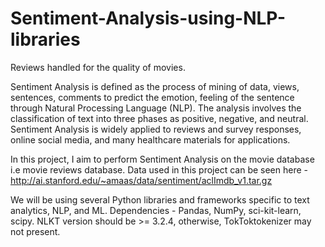 # Sentiment-Analysis-using-NLP-libraries

Reviews handled for the quality of movies.

Sentiment Analysis is defined as the process of mining of data, views, sentences, comments to predict the emotion, feeling of the sentence through Natural Processing Language (NLP). The analysis involves the classification of text into three phases as positive, negative, and neutral. Sentiment Analysis is widely applied to reviews and survey responses, online social media, and many healthcare materials for applications.

In this project, I aim to perform Sentiment Analysis on the movie database i.e movie reviews database. Data used in this project can be seen here - http://ai.stanford.edu/~amaas/data/sentiment/aclImdb_v1.tar.gz

We will be using several Python libraries and frameworks specific to text analytics, NLP, and ML. Dependencies - Pandas, NumPy, sci-kit-learn, scipy. NLKT version should be >= 3.2.4, otherwise, TokToktokenizer may not present.
